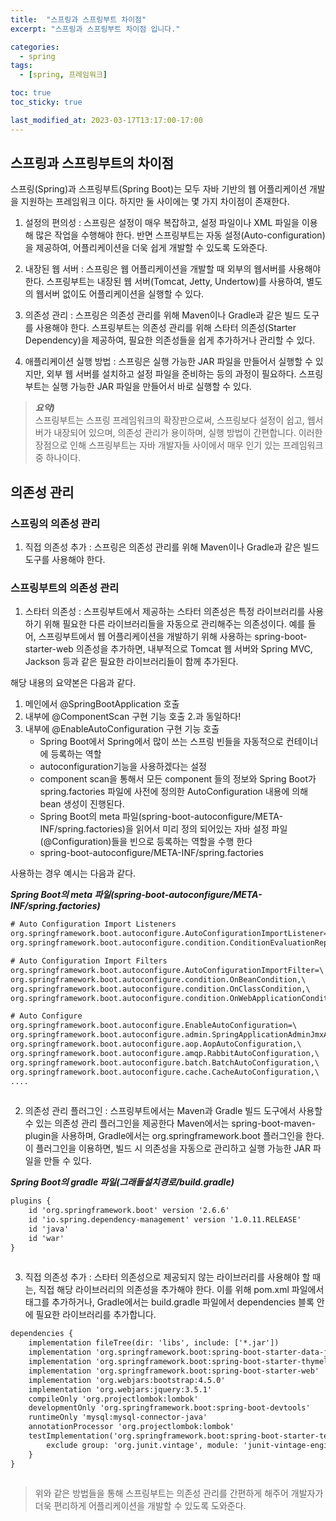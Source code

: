 ```yaml
---
title:  "스프링과 스프링부트 차이점"
excerpt: "스프링과 스프링부트 차이점 입니다."

categories:
  - spring
tags:
  - [spring, 프레임워크]

toc: true
toc_sticky: true

last_modified_at: 2023-03-17T13:17:00-17:00
---
```


## 스프링과 스프링부트의 차이점
스프링(Spring)과 스프링부트(Spring Boot)는 모두 자바 기반의 웹 어플리케이션 개발을 지원하는 프레임워크 이다. 하지만 둘 사이에는 몇 가지 차이점이 존재한다.

1. 설정의 편의성
: 스프링은 설정이 매우 복잡하고, 설정 파일이나 XML 파일을 이용해 많은 작업을 수행해야 한다. 반면 스프링부트는 자동 설정(Auto-configuration)을 제공하여, 어플리케이션을 더욱 쉽게 개발할 수 있도록 도와준다.

2. 내장된 웹 서버
: 스프링은 웹 어플리케이션을 개발할 때 외부의 웹서버를 사용해야 한다. 스프링부트는 내장된 웹 서버(Tomcat, Jetty, Undertow)를 사용하여, 별도의 웹서버 없이도 어플리케이션을 실행할 수 있다.

3. 의존성 관리
: 스프링은 의존성 관리를 위해 Maven이나 Gradle과 같은 빌드 도구를 사용해야 한다. 스프링부트는 의존성 관리를 위해 스타터 의존성(Starter Dependency)을 제공하여, 필요한 의존성들을 쉽게 추가하거나 관리할 수 있다.

4. 애플리케이션 실행 방법
: 스프링은 실행 가능한 JAR 파일을 만들어서 실행할 수 있지만, 외부 웹 서버를 설치하고 설정 파일을 준비하는 등의 과정이 필요하다. 스프링부트는 실행 가능한 JAR 파일을 만들어서 바로 실행할 수 있다.


> ***요약)***  
> 스프링부트는 스프링 프레임워크의 확장판으로써, 스프링보다 설정이 쉽고, 웹서버가 내장되어 있으며, 의존성 관리가 용이하며, 실행 방법이 간편합니다. 
> 이러한 장점으로 인해 스프링부트는 자바 개발자들 사이에서 매우 인기 있는 프레임워크 중 하나이다.


## 의존성 관리
### 스프링의 의존성 관리

1. 직접 의존성 추가
: 스프링은 의존성 관리를 위해 Maven이나 Gradle과 같은 빌드 도구를 사용해야 한다.


### 스프링부트의 의존성 관리
1. 스타터 의존성
: 스프링부트에서 제공하는 스타터 의존성은 특정 라이브러리를 사용하기 위해 필요한 다른 라이브러리들을 자동으로 관리해주는 의존성이다.
예를 들어, 스프링부트에서 웹 어플리케이션을 개발하기 위해 사용하는 spring-boot-starter-web 의존성을 추가하면, 내부적으로 Tomcat 웹 서버와 Spring MVC, Jackson 등과 같은 필요한 라이브러리들이 함께 추가된다.

해당 내용의 요약본은 다음과 같다.

1. 메인에서 @SpringBootApplication 호출
2. 내부에 @ComponentScan 구현 기능 호출 <conponent-scan> 2.과 동일하다!
3. 내부에 @EnableAutoConfiguration 구현 기능 호출
    - Spring Boot에서 Spring에서 많이 쓰는 스프링 빈들을 자동적으로 컨테이너에 등록하는 역할
    - autoconfiguration기능을 사용하겠다는 설정
    - component scan을 통해서 모든 component 들의 정보와 Spring Boot가 spring.factories 파일에 사전에 정의한 AutoConfiguration 내용에 의해 bean 생성이 진행된다.
    - Spring Boot의 meta 파일(spring-boot-autoconfigure/META-INF/spring.factories)을 읽어서 미리 정의 되어있는 자바 설정 파일(@Configuration)들을 빈으로 등록하는 역할을 수행 한다
    - spring-boot-autoconfigure/META-INF/spring.factories

사용하는 경우 예시는 다음과 같다.
    
***Spring Boot의 meta 파일(spring-boot-autoconfigure/META-INF/spring.factories)***  

```xml
# Auto Configuration Import Listeners
org.springframework.boot.autoconfigure.AutoConfigurationImportListener=\
org.springframework.boot.autoconfigure.condition.ConditionEvaluationReportAutoConfigurationImportListener

# Auto Configuration Import Filters
org.springframework.boot.autoconfigure.AutoConfigurationImportFilter=\
org.springframework.boot.autoconfigure.condition.OnBeanCondition,\
org.springframework.boot.autoconfigure.condition.OnClassCondition,\
org.springframework.boot.autoconfigure.condition.OnWebApplicationCondition

# Auto Configure
org.springframework.boot.autoconfigure.EnableAutoConfiguration=\
org.springframework.boot.autoconfigure.admin.SpringApplicationAdminJmxAutoConfiguration,\
org.springframework.boot.autoconfigure.aop.AopAutoConfiguration,\
org.springframework.boot.autoconfigure.amqp.RabbitAutoConfiguration,\
org.springframework.boot.autoconfigure.batch.BatchAutoConfiguration,\
org.springframework.boot.autoconfigure.cache.CacheAutoConfiguration,\
....
  
```
  
2. 의존성 관리 플러그인
: 스프링부트에서는 Maven과 Gradle 빌드 도구에서 사용할 수 있는 의존성 관리 플러그인을 제공한다 Maven에서는 spring-boot-maven-plugin을 사용하며, Gradle에서는 org.springframework.boot 플러그인을 한다. 이 플러그인을 이용하면, 빌드 시 의존성을 자동으로 관리하고 실행 가능한 JAR 파일을 만들 수 있다.

***Spring Boot의 gradle 파일(그래들설치경로/build.gradle)***  

```xml
plugins {
    id 'org.springframework.boot' version '2.6.6'
    id 'io.spring.dependency-management' version '1.0.11.RELEASE'
    id 'java'
    id 'war'
}
  
```
  
3. 직접 의존성 추가
: 스타터 의존성으로 제공되지 않는 라이브러리를 사용해야 할 때는, 직접 해당 라이브러리의 의존성을 추가해야 한다. 이를 위해 pom.xml 파일에서 <dependency> 태그를 추가하거나, Gradle에서는 build.gradle 파일에서 dependencies 블록 안에 필요한 라이브러리를 추가합니다.
  
```xml
dependencies {
    implementation fileTree(dir: 'libs', include: ['*.jar'])
    implementation 'org.springframework.boot:spring-boot-starter-data-jpa'
    implementation 'org.springframework.boot:spring-boot-starter-thymeleaf'
    implementation 'org.springframework.boot:spring-boot-starter-web'
    implementation 'org.webjars:bootstrap:4.5.0'
    implementation 'org.webjars:jquery:3.5.1'
    compileOnly 'org.projectlombok:lombok'
    developmentOnly 'org.springframework.boot:spring-boot-devtools'
    runtimeOnly 'mysql:mysql-connector-java'
    annotationProcessor 'org.projectlombok:lombok'
    testImplementation('org.springframework.boot:spring-boot-starter-test') {
        exclude group: 'org.junit.vintage', module: 'junit-vintage-engine'
    }
}
  
```
  
> 위와 같은 방법들을 통해 스프링부트는 의존성 관리를 간편하게 해주어 개발자가 더욱 편리하게 어플리케이션을 개발할 수 있도록 도와준다.
